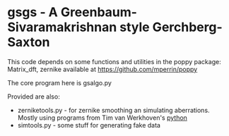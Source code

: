 # gsgs - A Greenbaum-Sivaramakrishnan style Gerchberg-Saxton
This code depends on some functions and utilities in the poppy package:
Matrix_dft, zernike available at https://github.com/mperrin/poppy

The core program here is gsalgo.py

Provided are also:

* zerniketools.py - for zernike smoothing an simulating aberrations. Mostly using programs from Tim van Werkhoven's [python](http://python101.vanwerkhoven.org)
* simtools.py - some stuff for generating fake data